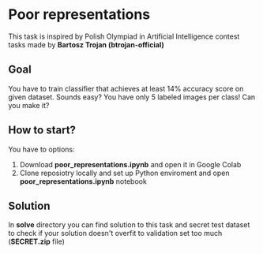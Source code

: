 # Poor representations
This task is inspired by Polish Olympiad in Artificial Intelligence contest tasks made by **Bartosz Trojan (btrojan-official)**

## Goal
You have to train classifier that achieves at least 14% accuracy score on given dataset. Sounds easy? You have only 5 labeled images per class! Can you make it?

## How to start?
You have to options:
1. Download **poor_representations.ipynb** and open it in Google Colab
2. Clone reposiotry locally and set up Python enviroment and open **poor_representations.ipynb** notebook

## Solution
In **solve** directory you can find solution to this task and secret test dataset to check if your solution doesn't overfit to validation set too much (**SECRET.zip** file)
